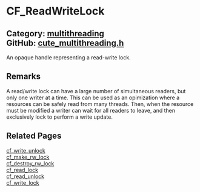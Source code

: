 [//]: # (This file is automatically generated by Cute Framework's docs parser.)
[//]: # (Do not edit this file by hand!)
[//]: # (See: https://github.com/RandyGaul/cute_framework/blob/master/samples/docs_parser.cpp)
[](../header.md ':include')

# CF_ReadWriteLock

Category: [multithreading](/api_reference?id=multithreading)  
GitHub: [cute_multithreading.h](https://github.com/RandyGaul/cute_framework/blob/master/include/cute_multithreading.h)  
---

An opaque handle representing a read-write lock.

## Remarks

A read/write lock can have a large number of simultaneous readers, but only one writer at a time. This can be
used as an opimization where a resources can be safely read from many threads. Then, when the resource must be
modified a writer can wait for all readers to leave, and then exclusively lock to perform a write update.

## Related Pages

[cf_write_unlock](/multithreading/cf_write_unlock.md)  
[cf_make_rw_lock](/multithreading/cf_make_rw_lock.md)  
[cf_destroy_rw_lock](/multithreading/cf_destroy_rw_lock.md)  
[cf_read_lock](/multithreading/cf_read_lock.md)  
[cf_read_unlock](/multithreading/cf_read_unlock.md)  
[cf_write_lock](/multithreading/cf_write_lock.md)  
